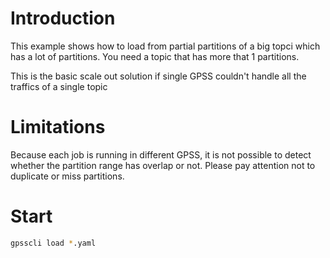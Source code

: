 # Introduction
This example shows how to load from partial partitions of a big topci which has a lot of partitions.
You need a topic that has more that 1 partitions.

This is the basic scale out solution if single GPSS couldn't handle all the traffics of a single topic

# Limitations
Because each job is running in different GPSS, it is not possible to detect whether the partition range has overlap or not.
Please pay attention not to duplicate or miss partitions.

# Start
```bash
gpsscli load *.yaml
```